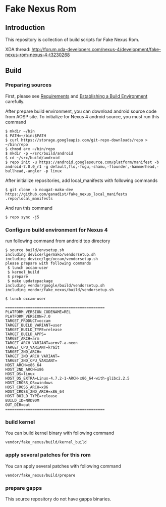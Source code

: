 # Fake Nexus Rom

## Introduction

This repository is collection of build scripts for Fake Nexus Rom.

XDA thread: http://forum.xda-developers.com/nexus-4/development/fake-nexus-rom-nexus-4-t3230268

## Build

### Preparing sources

First, please see [Requirements](http://s.android.com/source/requirements.html) and [Establishing a Build Environment](http://s.android.com/source/initializing.html) carefully.

After prepare build environment, you can download android source code from AOSP site.
To initialize for Nexus 4 android source, you must run this command


    $ mkdir ~/bin
    $ PATH=~/bin:$PATH
    $ curl https://storage.googleapis.com/git-repo-downloads/repo > ~/bin/repo
    $ chmod a+x ~/bin/repo
    $ mkdir -p ~/src/build/android
    $ cd ~/src/build/android
    $ repo init -u https://android.googlesource.com/platform/manifest -b android-7.0.0_r1 -g default,flo,-fugu,-shamu,-flounder,-hammerhead,-bullhead,-angler -p linux
    

After initialize repositories, add local_manifests with following commands

    $ git clone -b nougat-mako-dev https://github.com/ganadist/fake_nexus_local_manifests .repo/local_manifests

And run this command

    $ repo sync -j5

### Configure build environment for Nexus 4

run following command from android top directory

    $ source build/envsetup.sh
    including device/lge/mako/vendorsetup.sh
    including device/lge/occam/vendorsetup.sh
    please prepare with following commands
     $ lunch occam-user
     $ kernel_build
     $ prepare
     $ make updatepackage
    including vendor/google/build/vendorsetup.sh
    including vendor/fake_nexus/build/vendorsetup.sh

    $ lunch occam-user

    ============================================
    PLATFORM_VERSION_CODENAME=REL
    PLATFORM_VERSION=7.0
    TARGET_PRODUCT=occam
    TARGET_BUILD_VARIANT=user
    TARGET_BUILD_TYPE=release
    TARGET_BUILD_APPS=
    TARGET_ARCH=arm
    TARGET_ARCH_VARIANT=armv7-a-neon
    TARGET_CPU_VARIANT=krait
    TARGET_2ND_ARCH=
    TARGET_2ND_ARCH_VARIANT=
    TARGET_2ND_CPU_VARIANT=
    HOST_ARCH=x86_64
    HOST_2ND_ARCH=x86
    HOST_OS=linux
    HOST_OS_EXTRA=Linux-4.7.2-1-ARCH-x86_64-with-glibc2.2.5
    HOST_CROSS_OS=windows
    HOST_CROSS_ARCH=x86
    HOST_CROSS_2ND_ARCH=x86_64
    HOST_BUILD_TYPE=release
    BUILD_ID=NRD90M
    OUT_DIR=out
    ============================================

### build kernel

You can build kernel binary with following command

    vendor/fake_nexus/build/kernel_build

### apply several patches for this rom

You can apply several patches with following command

    vendor/fake_nexus/build/prepare

### prepare gapps

This source repository do not have gapps binaries.

